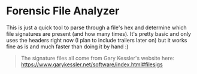 # Forensic File Analyzer
This is just a quick tool to parse through a file's hex and determine which file signatures are present (and how many times).
It's pretty basic and only uses the headers right now (I plan to include trailers later on) but it works fine as is and much faster than doing it by hand :)

> The signature files all come from Gary Kessler's website here: https://www.garykessler.net/software/index.html#filesigs
